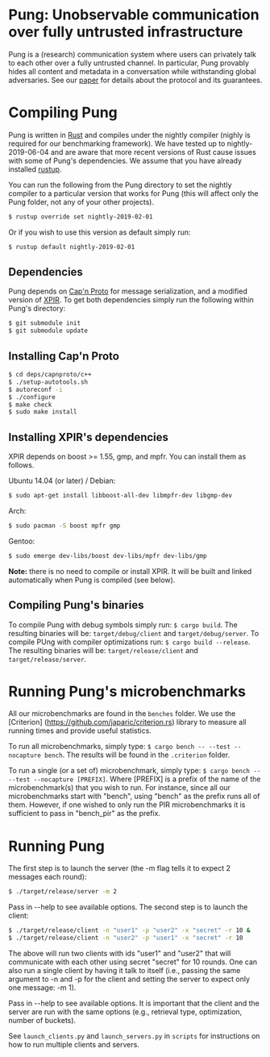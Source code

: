# Pung: Unobservable communication over fully untrusted infrastructure

Pung is a (research) communication system where users can privately talk to each other
over a fully untrusted channel. 
In particular, Pung provably hides all content and metadata in
a conversation while withstanding global adversaries. 
See our [paper](https://www.usenix.org/system/files/conference/osdi16/osdi16-angel.pdf)
for details about the protocol and its guarantees.


# Compiling Pung

Pung is written in [Rust](https://www.rust-lang.org/) and compiles under the 
  nightly compiler (nighly is required for our benchmarking framework).
We have tested up to nightly-2019-06-04 and are aware that more recent
  versions of Rust cause issues with some of Pung's dependencies.
We assume that you have already installed [rustup](https://rustup.rs/).

You can run the following from the Pung directory to set the nightly compiler
to a particular version that works for Pung (this will affect only
the Pung folder, not any of your other projects).

```sh
$ rustup override set nightly-2019-02-01
```

Or if you wish to use this version as default simply run:

```sh
$ rustup default nightly-2019-02-01
```

## Dependencies

Pung depends on [Cap'n Proto](https://capnproto.org) for message serialization,
and a modified version of [XPIR](https://github.com/XPIR-team/XPIR). To get both
dependencies simply run the following within Pung's directory:

```sh
$ git submodule init
$ git submodule update
```


## Installing Cap'n Proto

```sh
$ cd deps/capnproto/c++
$ ./setup-autotools.sh
$ autoreconf -i
$ ./configure
$ make check
$ sudo make install
```

## Installing XPIR's dependencies

XPIR depends on boost >= 1.55, gmp, and mpfr. You can install them as follows.

Ubuntu 14.04 (or later) / Debian:

```sh
$ sudo apt-get install libboost-all-dev libmpfr-dev libgmp-dev
```

Arch:
```sh
$ sudo pacman -S boost mpfr gmp
```

Gentoo:
```sh
$ sudo emerge dev-libs/boost dev-libs/mpfr dev-libs/gmp
```

**Note:** there is no need to compile or install XPIR. It will be built and linked 
automatically when Pung is compiled (see below).

## Compiling Pung's binaries 

To compile Pung with debug symbols simply run: ``$ cargo build``. The resulting 
binaries will be: ``target/debug/client`` and ``target/debug/server``.
To compile PUng with compiler optimizations run: ``$ cargo build --release``. The resulting
binaries will be: ``target/release/client`` and ``target/release/server``.


# Running Pung's microbenchmarks

All our microbenchmarks are found in the ``benches`` folder. 
We use the [Criterion] (https://github.com/japaric/criterion.rs) library to measure
all running times and provide useful statistics.

To run all microbenchmarks, simply type: ``$ cargo bench -- --test --nocapture bench``. 
The results will be found in the ``.criterion`` folder.

To run a single (or a set of) microbenchmark, simply type: ``$ cargo bench -- --test --nocapture [PREFIX]``.
Where [PREFIX] is a prefix of the name of the microbenchmark(s) that you wish to run. For instance,
since all our microbenchmarks start with "bench", using "bench" as the prefix runs all of them. However,
if one wished to only run the PIR microbenchmarks it is sufficient to pass in "bench\_pir" as the prefix.

# Running Pung

The first step is to launch the server (the -m flag tells it to expect 2 messages each round): 

```sh
$ ./target/release/server -m 2
```

Pass in --help to see available options. The second step is to launch the client: 

```sh
$ ./target/release/client -n "user1" -p "user2" -x "secret" -r 10 &
$ ./target/release/client -n "user2" -p "user1" -x "secret" -r 10
```

The above will run two clients with ids "user1" and "user2" that will communicate with
each other using secret "secret" for 10 rounds. One can also run a single client by having it
talk to itself (i.e., passing the same argument to -n and -p for the client and 
setting the server to expect only one message: -m 1).


Pass in --help to see available options. It is important that the client and the server
are run with the same options (e.g., retrieval type, optimization, number of buckets).

See ``launch_clients.py`` and ``launch_servers.py`` in ``scripts`` for instructions on how
to run multiple clients and servers.
